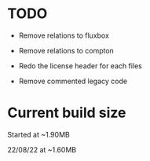 # TODO

- Remove relations to fluxbox
- Remove relations to compton

- Redo the license header for each files
- Remove commented legacy code

# Current build size
Started at ~1.90MB

22/08/22 at ~1.60MB
